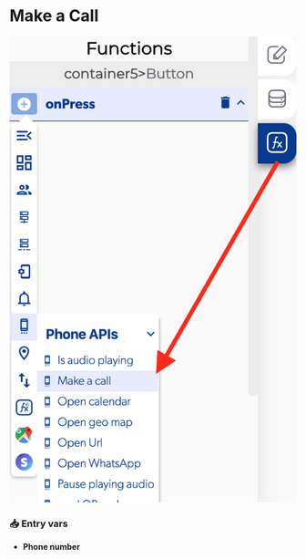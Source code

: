 # Make a Call

![](../../../.gitbook/assets/captura-de-pantalla-2020-02-10-a-la-s-13.13.46.png)



### 📥 Entry vars <a id="entry-vars"></a>

* **Phone number**

